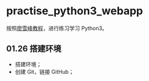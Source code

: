 # practise_python3_webapp

按照[廖雪峰教程](https://www.liaoxuefeng.com/wiki/0014316089557264a6b348958f449949df42a6d3a2e542c000/001432170876125c96f6cc10717484baea0c6da9bee2be4000)，进行练习学习 Python3。

## 01.26 搭建环境
  - 搭建环境；
  - 创建 Git，链接 GitHub；
  
 
 
